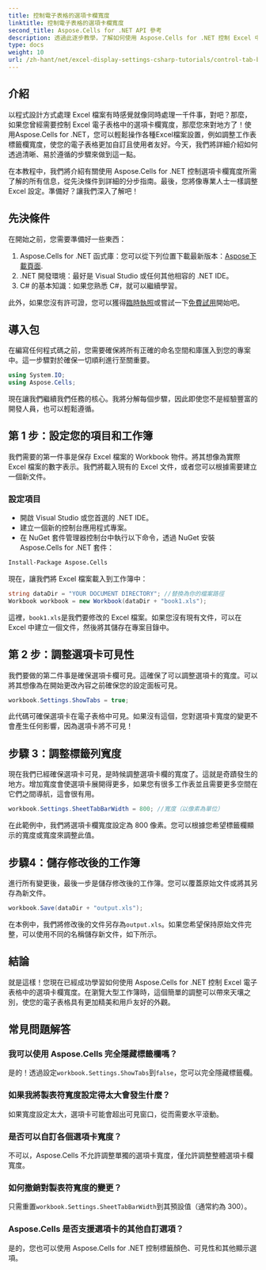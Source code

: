 ```yaml
---
title: 控制電子表格的選項卡欄寬度
linktitle: 控制電子表格的選項卡欄寬度
second_title: Aspose.Cells for .NET API 參考
description: 透過此逐步教學，了解如何使用 Aspose.Cells for .NET 控制 Excel 中的工作表標籤欄寬度。有效率地自訂您的 Excel 檔案。
type: docs
weight: 10
url: /zh-hant/net/excel-display-settings-csharp-tutorials/control-tab-bar-width-of-spreadsheet/
---
```

## 介紹

以程式設計方式處理 Excel 檔案有時感覺就像同時處理一千件事，對吧？那麼，如果您曾經需要控制 Excel 電子表格中的選項卡欄寬度，那麼您來對地方了！使用Aspose.Cells for .NET，您可以輕鬆操作各種Excel檔案設置，例如調整工作表標籤欄寬度，使您的電子表格更加自訂且使用者友好。今天，我們將詳細介紹如何透過清晰、易於遵循的步驟來做到這一點。

在本教程中，我們將介紹有關使用 Aspose.Cells for .NET 控制選項卡欄寬度所需了解的所有信息，從先決條件到詳細的分步指南。最後，您將像專業人士一樣調整 Excel 設定。準備好？讓我們深入了解吧！

## 先決條件

在開始之前，您需要準備好一些東西：

1.  Aspose.Cells for .NET 函式庫：您可以從下列位置下載最新版本：[Aspose下載頁面](https://releases.aspose.com/cells/net/).
2. .NET 開發環境：最好是 Visual Studio 或任何其他相容的 .NET IDE。
3. C# 的基本知識：如果您熟悉 C#，就可以繼續學習。

此外，如果您沒有許可證，您可以獲得[臨時執照](https://purchase.aspose.com/temporary-license/)或嘗試一下[免費試用](https://releases.aspose.com/)開始吧。

## 導入包

在編寫任何程式碼之前，您需要確保將所有正確的命名空間和庫匯入到您的專案中。這一步驟對於確保一切順利進行至關重要。

```csharp
using System.IO;
using Aspose.Cells;
```

現在讓我們繼續我們任務的核心。我將分解每個步驟，因此即使您不是經驗豐富的開發人員，也可以輕鬆遵循。

## 第 1 步：設定您的項目和工作簿

我們需要的第一件事是保存 Excel 檔案的 Workbook 物件。將其想像為實際 Excel 檔案的數字表示。我們將載入現有的 Excel 文件，或者您可以根據需要建立一個新文件。

### 設定項目

- 開啟 Visual Studio 或您首選的 .NET IDE。
- 建立一個新的控制台應用程式專案。
- 在 NuGet 套件管理器控制台中執行以下命令，透過 NuGet 安裝 Aspose.Cells for .NET 套件：

```bash
Install-Package Aspose.Cells
```

現在，讓我們將 Excel 檔案載入到工作簿中：

```csharp
string dataDir = "YOUR DOCUMENT DIRECTORY"; //替換為你的檔案路徑
Workbook workbook = new Workbook(dataDir + "book1.xls"); 
```

這裡，`book1.xls`是我們要修改的 Excel 檔案。如果您沒有現有文件，可以在 Excel 中建立一個文件，然後將其儲存在專案目錄中。

## 第 2 步：調整選項卡可見性

我們要做的第二件事是確保選項卡欄可見。這確保了可以調整選項卡的寬度。可以將其想像為在開始更改內容之前確保您的設定面板可見。

```csharp
workbook.Settings.ShowTabs = true;
```

此代碼可確保選項卡在電子表格中可見。如果沒有這個，您對選項卡寬度的變更不會產生任何影響，因為選項卡將不可見！

## 步驟 3：調整標籤列寬度

現在我們已經確保選項卡可見，是時候調整選項卡欄的寬度了。這就是奇蹟發生的地方。增加寬度會使選項卡展開得更多，如果您有很多工作表並且需要更多空間在它們之間導航，這會很有用。

```csharp
workbook.Settings.SheetTabBarWidth = 800; //寬度（以像素為單位）
```

在此範例中，我們將選項卡欄寬度設定為 800 像素。您可以根據您希望標籤欄顯示的寬度或寬度來調整此值。

## 步驟4：儲存修改後的工作簿

進行所有變更後，最後一步是儲存修改後的工作簿。您可以覆蓋原始文件或將其另存為新文件。

```csharp
workbook.Save(dataDir + "output.xls");
```

在本例中，我們將修改後的文件另存為`output.xls`。如果您希望保持原始文件完整，可以使用不同的名稱儲存新文件，如下所示。

## 結論

就是這樣！您現在已經成功學習如何使用 Aspose.Cells for .NET 控制 Excel 電子表格中的選項卡欄寬度。在瀏覽大型工作簿時，這個簡單的調整可以帶來天壤之別，使您的電子表格具有更加精美和用戶友好的外觀。

## 常見問題解答

### 我可以使用 Aspose.Cells 完全隱藏標籤欄嗎？
是的！透過設定`workbook.Settings.ShowTabs`到`false`，您可以完全隱藏標籤欄。

### 如果我將製表符寬度設定得太大會發生什麼？
如果寬度設定太大，選項卡可能會超出可見窗口，從而需要水平滾動。

### 是否可以自訂各個選項卡寬度？
不可以，Aspose.Cells 不允許調整單獨的選項卡寬度，僅允許調整整體選項卡欄寬度。

### 如何撤銷對製表符寬度的變更？
只需重置`workbook.Settings.SheetTabBarWidth`到其預設值（通常約為 300）。

### Aspose.Cells 是否支援選項卡的其他自訂選項？
是的，您也可以使用 Aspose.Cells for .NET 控制標籤顏色、可見性和其他顯示選項。